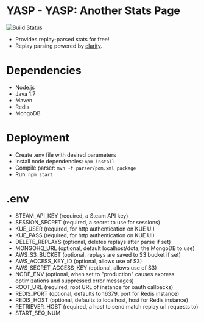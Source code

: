 YASP - YASP: Another Stats Page
====
[![Build Status](https://travis-ci.org/yasp-dota/yasp.svg)](https://travis-ci.org/yasp-dota/yasp)  

* Provides replay-parsed stats for free!  
* Replay parsing powered by [clarity](https://github.com/skadistats/clarity).  

Dependencies
====
* Node.js
* Java 1.7
* Maven
* Redis
* MongoDB

Deployment
====
* Create .env file with desired parameters
* Install node dependencies: `npm install`
* Compile parser: `mvn -f parser/pom.xml package`
* Run: `npm start`

.env
====
* STEAM_API_KEY (required, a Steam API key)
* SESSION_SECRET (required, a secret to use for sessions)
* KUE_USER (required, for http authentication on KUE UI)
* KUE_PASS (required, for http authentication on KUE UI)
* DELETE_REPLAYS (optional, deletes replays after parse if set)
* MONGOHQ_URL (optional, default localhost/dota, the MongoDB to use)
* AWS_S3_BUCKET (optional, replays are saved to S3 bucket if set)
* AWS_ACCESS_KEY_ID (optional, allows use of S3)
* AWS_SECRET_ACCESS_KEY (optional, allows use of S3)
* NODE_ENV (optional, when set to "production" causes express optimizations and suppressed error messages)
* ROOT_URL (required, root URL of instance for oauth callbacks)
* REDIS_PORT (optional, defaults to 16379, port for Redis instance)
* REDIS_HOST (optional, defaults to localhost, host for Redis instance)
* RETRIEVER_HOST (required, a host to send match replay url requests to)
* START_SEQ_NUM

